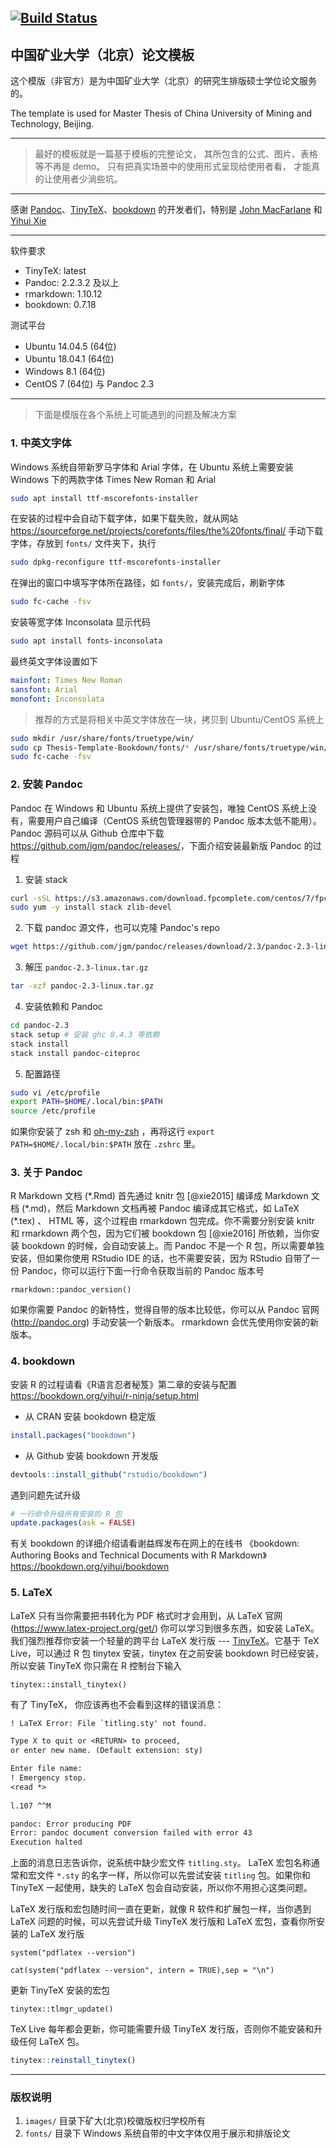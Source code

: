 [![Build Status](https://travis-ci.com/XiangyunHuang/Thesis-Template-Bookdown.svg?branch=master)](https://travis-ci.com/XiangyunHuang/Thesis-Template-Bookdown)
---

## 中国矿业大学（北京）论文模板

这个模版（非官方）是为中国矿业大学（北京）的研究生排版硕士学位论文服务的。

The template is used for Master Thesis of China University of Mining and Technology, Beijing.

---

> 最好的模板就是一篇基于模板的完整论文， 其所包含的公式、图片、表格等不再是 demo。 只有把真实场景中的使用形式呈现给使用者看， 才能真的让使用者少淌些坑。

---

感谢 [Pandoc](https://github.com/jgm/pandoc)、[TinyTeX](https://github.com/yihui/tinytex)、[bookdown](https://github.com/rstudio/bookdown) 的开发者们，特别是 [John MacFarlane](https://johnmacfarlane.net/) 和 [Yihui Xie](https://yihui.name/)

---

软件要求

- TinyTeX: latest
- Pandoc: 2.2.3.2 及以上
- rmarkdown: 1.10.12
- bookdown: 0.7.18

测试平台

- Ubuntu 14.04.5 (64位)
- Ubuntu 18.04.1 (64位)
- Windows 8.1 (64位)
- CentOS 7 (64位) 与 Pandoc 2.3

---

> 下面是模版在各个系统上可能遇到的问题及解决方案

### 1. 中英文字体

Windows 系统自带新罗马字体和 Arial 字体，在 Ubuntu 系统上需要安装 Windows 下的两款字体 Times New Roman 和 Arial

```bash
sudo apt install ttf-mscorefonts-installer
```

在安装的过程中会自动下载字体，如果下载失败，就从网站 <https://sourceforge.net/projects/corefonts/files/the%20fonts/final/> 手动下载字体，存放到 `fonts/` 文件夹下，执行

```bash
sudo dpkg-reconfigure ttf-mscorefonts-installer
```

在弹出的窗口中填写字体所在路径，如 `fonts/`，安装完成后，刷新字体

```bash
sudo fc-cache -fsv
```

安装等宽字体 Inconsolata 显示代码

```bash
sudo apt install fonts-inconsolata
```

最终英文字体设置如下

```yaml
mainfont: Times New Roman
sansfont: Arial
monofont: Inconsolata
```

> 推荐的方式是将相关中英文字体放在一块，拷贝到 Ubuntu/CentOS 系统上

```bash
sudo mkdir /usr/share/fonts/truetype/win/
sudo cp Thesis-Template-Bookdown/fonts/* /usr/share/fonts/truetype/win/
sudo fc-cache -fsv
```

### 2. 安装 Pandoc

Pandoc 在 Windows 和 Ubuntu 系统上提供了安装包，唯独 CentOS 系统上没有，需要用户自己编译（CentOS 系统包管理器带的 Pandoc 版本太低不能用）。Pandoc 源码可以从 Github 仓库中下载 <https://github.com/jgm/pandoc/releases/>，下面介绍安装最新版 Pandoc 的过程

1. 安装 stack

```bash
curl -sSL https://s3.amazonaws.com/download.fpcomplete.com/centos/7/fpco.repo | sudo tee /etc/yum.repos.d/fpco.repo
sudo yum -y install stack zlib-devel
```

2. 下载 pandoc 源文件，也可以克隆 Pandoc's repo

```bash
wget https://github.com/jgm/pandoc/releases/download/2.3/pandoc-2.3-linux.tar.gz
```

3. 解压 `pandoc-2.3-linux.tar.gz`

```bash
tar -xzf pandoc-2.3-linux.tar.gz
```

4. 安装依赖和 Pandoc

```bash
cd pandoc-2.3
stack setup # 安装 ghc 8.4.3 等依赖
stack install
stack install pandoc-citeproc
```

5. 配置路径

```bash
sudo vi /etc/profile
export PATH=$HOME/.local/bin:$PATH
source /etc/profile
```

如果你安装了 zsh 和 [oh-my-zsh](https://github.com/robbyrussell/oh-my-zsh) ，再将这行 `export PATH=$HOME/.local/bin:$PATH` 放在 `.zshrc` 里。

### 3. 关于 Pandoc

R Markdown 文档 (\*.Rmd) 首先通过 knitr 包 [@xie2015] 编译成 Markdown 文档 (\*.md)，然后 Markdown 文档再被 Pandoc 编译成其它格式，如 LaTeX (\*.tex) 、 HTML 等，这个过程由 rmarkdown 包完成。你不需要分别安装 knitr 和 rmarkdown 两个包，因为它们被 bookdown 包 [@xie2016] 所依赖，当你安装 bookdown 的时候，会自动安装上。而 Pandoc 不是一个 R 包，所以需要单独安装，但如果你使用 RStudio IDE 的话，也不需要安装，因为 RStudio 自带了一份 Pandoc，你可以运行下面一行命令获取当前的 Pandoc 版本号

```{r}
rmarkdown::pandoc_version()
```

如果你需要 Pandoc 的新特性，觉得自带的版本比较低，你可以从 Pandoc 官网 (<http://pandoc.org>)  手动安装一个新版本。 rmarkdown 会优先使用你安装的新版本。

### 4. bookdown

安装 R 的过程请看《R语言忍者秘笈》第二章的安装与配置 <https://bookdown.org/yihui/r-ninja/setup.html>

- 从 CRAN 安装 bookdown 稳定版

```r
install.packages("bookdown")
```

- 从 Github 安装 bookdown 开发版

```r
devtools::install_github("rstudio/bookdown")
```

遇到问题先试升级

```r
# 一行命令升级所有安装的 R 包
update.packages(ask = FALSE)
```

有关 bookdown 的详细介绍请看谢益辉发布在网上的在线书 《bookdown: Authoring Books and Technical Documents with R Markdown》 <https://bookdown.org/yihui/bookdown>

### 5. LaTeX

LaTeX 只有当你需要把书转化为 PDF 格式时才会用到，从 LaTeX 官网 (<https://www.latex-project.org/get/>) 你可以学习到很多东西，如安装 LaTeX。我们强烈推荐你安装一个轻量的跨平台 LaTeX 发行版 --- [TinyTeX](https://yihui.name/tinytex/)。它基于 TeX Live，可以通过 R 包 tinytex 安装，tinytex 在之前安装 bookdown 时已经安装，所以安装 TinyTeX 你只需在 R 控制台下输入

```{r,eval=FALSE}
tinytex::install_tinytex()
```

有了 TinyTeX， 你应该再也不会看到这样的错误消息：

```latex
! LaTeX Error: File `titling.sty' not found.

Type X to quit or <RETURN> to proceed,
or enter new name. (Default extension: sty)

Enter file name: 
! Emergency stop.
<read *> 
         
l.107 ^^M

pandoc: Error producing PDF
Error: pandoc document conversion failed with error 43
Execution halted
```

上面的消息日志告诉你，说系统中缺少宏文件 `titling.sty`。 LaTeX 宏包名称通常和宏文件 `*.sty`  的名字一样，所以你可以先尝试安装 `titling` 包。如果你和 TinyTeX 一起使用，缺失的 LaTeX 包会自动安装，所以你不用担心这类问题。 

LaTeX 发行版和宏包随时间一直在更新，就像 R 软件和扩展包一样，当你遇到 LaTeX 问题的时候，可以先尝试升级 TinyTeX 发行版和 LaTeX 宏包，查看你所安装的 LaTeX 发行版

```{r,eval=FALSE}
system("pdflatex --version")
```
```{r,echo=FALSE}
cat(system("pdflatex --version", intern = TRUE),sep = "\n")
```

更新 TinyTeX 安装的宏包

```{r,eval=FALSE}
tinytex::tlmgr_update()
```

TeX Live 每年都会更新，你可能需要升级 TinyTeX 发行版，否则你不能安装和升级任何 LaTeX 包。

```r
tinytex::reinstall_tinytex()
```



---

### 版权说明

1. `images/` 目录下矿大(北京)校徽版权归学校所有
2. `fonts/` 目录下 Windows 系统自带的中文字体仅用于展示和排版论文

